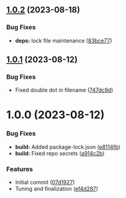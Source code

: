 ## [1.0.2](https://github.com/better-php-actions/publish-composer-package/compare/v1.0.1...v1.0.2) (2023-08-18)


### Bug Fixes

* **deps:** lock file maintenance ([83bce77](https://github.com/better-php-actions/publish-composer-package/commit/83bce775fddc5664151685d43ccc2d475c1814d7))

## [1.0.1](https://github.com/better-php-actions/publish-composer-package/compare/v1.0.0...v1.0.1) (2023-08-12)


### Bug Fixes

* Fixed double dot in filename ([747dc9d](https://github.com/better-php-actions/publish-composer-package/commit/747dc9d59207448c0b4f2f600668ceec135b537d))

# 1.0.0 (2023-08-12)


### Bug Fixes

* **build:** Added package-lock.json ([e8114fb](https://github.com/better-php-actions/publish-composer-package/commit/e8114fbb53bbcaa8bad255565e4c779d2cc888c7))
* **build:** Fixed repo secrets ([a914c2b](https://github.com/better-php-actions/publish-composer-package/commit/a914c2b415aa7973ca0682520c41c4a1d77b933d))


### Features

* Initial commit ([07d1927](https://github.com/better-php-actions/publish-composer-package/commit/07d19272f7210ea5927a0c61d18195d151810bc3))
* Tuning and finalization ([ef4d287](https://github.com/better-php-actions/publish-composer-package/commit/ef4d287fcea0770c1f5136875adb2a634c224042))
